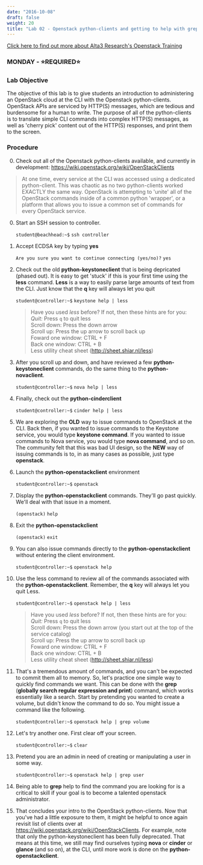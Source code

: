 ```yaml
---
date: "2016-10-08"
draft: false
weight: 20
title: "Lab 02 - Openstack python-clients and getting to help with grep"
---
```

[Click here to find out more about Alta3 Research's Openstack Training](https://alta3.com/courses/openstack)

### MONDAY - &#x2B50;REQUIRED&#x2B50;

### Lab Objective

The objective of this lab is to give students an introduction to administering an OpenStack cloud at the CLI with the Openstack python-clients. OpenStack APIs are serviced by HTTP(S) messages, which are tedious and burdensome for a human to write. The purpose of all of the python-clients is to translate simple CLI commands into complex HTTP(S) messages, as well as 'cherry pick' content out of the HTTP(S) responses, and print them to the screen.

### Procedure

0. Check out all of the Openstack python-clients available, and currently in development: https://wiki.openstack.org/wiki/OpenStackClients

  > At one time, every service at the CLI was accessed using a dedicated python-client. This was chaotic as no two python-clients worked EXACTLY the same way.  OpenStack is attempting to 'unite' all of the OpenStack commands inside of a common python 'wrapper', or a platform that allows you to issue a common set of commands for every OpenStack service. 

0. Start an SSH session to controller.

    `student@beachhead:~$` `ssh controller`
    
0. Accept ECDSA key by typing **yes**

    `Are you sure you want to continue connecting (yes/no)?` `yes`

0. Check out the old **python-keystoneclient** that is being depricated (phased out). It is easy to get 'stuck' if this is your first time using the **less** command. **Less** is a way to easily parse large amounts of text from the CLI. Just know that the **q** key will always let you quit

    `student@controller:~$` `keystone help | less`
	
    > Have you used *less* before?  If not, then these hints are for you:  
    *Quit:* Press `q` to quit less  
    Scroll down: Press the down arrow  
    Scroll up: Press the up arrow to scroll back up  
    Foward one window: CTRL + F  
    Back one window: CTRL + B  
    Less utility cheat sheet (http://sheet.shiar.nl/less)

0. After you scroll up and down, and have reviewed a few **python-keystoneclient** commands, do the same thing to the **python-novaclient**.

    `student@controller:~$` `nova help | less`

0. Finally, check out the **python-cinderclient**

    `student@controller:~$` `cinder help | less`

0. We are exploring the **OLD** way to issue commands to OpenStack at the CLI. Back then, if you wanted to issue commands to the Keystone service, you would type **keystone command**. If you wanted to issue commands to Nova service, you would type **nova command**, and so on. The community felt that this was bad UI design, so the **NEW** way of issuing commands is to, in as many cases as possible, just type **openstack**.

0. Launch the **python-openstackclient** environment

    `student@controller:~$` `openstack`
	
0. Display the **python-openstackclient** commands. They'll go past quickly. We'll deal with that issue in a moment.
    
    `(openstack)` `help`

0. Exit the **python-openstackclient**
	
    `(openstack)` `exit`

0. You can also issue commands directly to the **python-openstackclient** without entering the client environment. 

    `student@controller:~$` `openstack help`

0. Use the less command to review all of the commands associated with the **python-openstackclient**. Remember, the **q** key will always let you quit Less.
	
    `student@controller:~$` `openstack help | less`
	
    > Have you used *less* before?  If not, then these hints are for you:  
    *Quit:* Press `q` to quit less  
    Scroll down: Press the down arrow (you start out at the top of the service catalog)  
    Scroll up: Press the up arrow to scroll back up  
    Foward one window: CTRL + F  
    Back one window: CTRL + B  
    Less utility cheat sheet (http://sheet.shiar.nl/less)

0. That's a tremendous amount of commands, and you can't be expected to commit them all to memory. So, let's practice one simple way to quickly find commands we want. This can be done with the **grep** (**globally search regular expression and print**) command, which works essentially like a search. Start by pretending you wanted to create a volume, but didn't know the command to do so. You might issue a command like the following. 

    `student@controller:~$` `openstack help | grep volume`

0. Let's try another one. First clear off your screen.

    `student@controller:~$` `clear`

0. Pretend you are an admin in need of creating or manipulating a user in some way.

    `student@controller:~$` `openstack help | grep user`
    
0. Being able to **grep** help to find the command you are looking for is a critical to skill if your goal is to become a talented openstack administrator.

0. That concludes your intro to the OpenStack python-clients. Now that you've had a little exposure to them, it might be helpful to once again revisit list of clients over at https://wiki.openstack.org/wiki/OpenStackClients. For example, note that only the python-keystoneclient has been fully deprecated. That means at this time, we still may find ourselves typing **nova** or **cinder** or **glance** (and so on), at the CLI, until more work is done on the **python-openstackclient**.
